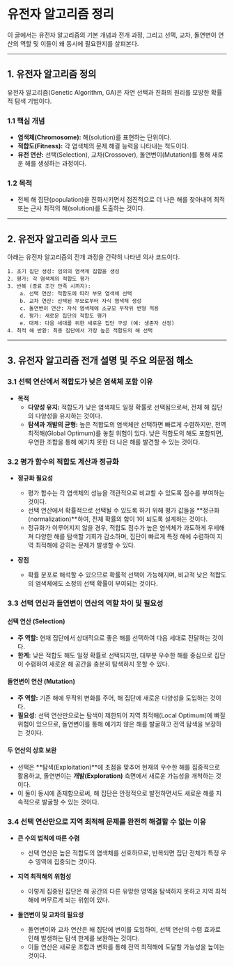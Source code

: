 # 유전자 알고리즘 정리

이 글에서는 유전자 알고리즘의 기본 개념과 전개 과정, 그리고 선택, 교차, 돌연변이 연산의 역할 및 이들이 왜 동시에 필요한지를 살펴본다.

---

## 1. 유전자 알고리즘 정의

유전자 알고리즘(Genetic Algorithm, GA)은 자연 선택과 진화의 원리를 모방한 확률적 탐색 기법이다.

### 1.1 핵심 개념

- **염색체(Chromosome):** 해(solution)를 표현하는 단위이다.
- **적합도(Fitness):** 각 염색체의 문제 해결 능력을 나타내는 척도이다.
- **유전 연산:** 선택(Selection), 교차(Crossover), 돌연변이(Mutation)를 통해 새로운 해를 생성하는 과정이다.

### 1.2 목적

- 전체 해 집단(population)을 진화시키면서 점진적으로 더 나은 해를 찾아내어 최적 또는 근사 최적의 해(solution)를 도출하는 것이다.

---

## 2. 유전자 알고리즘 의사 코드

아래는 유전자 알고리즘의 전개 과정을 간략히 나타낸 의사 코드이다.

```pseudo
1. 초기 집단 생성: 임의의 염색체 집합을 생성
2. 평가: 각 염색체의 적합도 평가
3. 반복 (종료 조건 만족 시까지):
    a. 선택 연산: 적합도에 따라 부모 염색체 선택
    b. 교차 연산: 선택된 부모로부터 자식 염색체 생성
    c. 돌연변이 연산: 자식 염색체에 소규모 무작위 변형 적용
    d. 평가: 새로운 집단의 적합도 평가
    e. 대체: 다음 세대를 위한 새로운 집단 구성 (예: 생존자 선정)
4. 최적 해 반환: 최종 집단에서 가장 높은 적합도의 해 선택
```

---

## 3. 유전자 알고리즘 전개 설명 및 주요 의문점 해소

### 3.1 선택 연산에서 적합도가 낮은 염색체 포함 이유

- **목적**
  - **다양성 유지:** 적합도가 낮은 염색체도 일정 확률로 선택됨으로써, 전체 해 집단의 다양성을 유지하는 것이다.
  - **탐색과 개발의 균형:** 높은 적합도의 염색체만 선택하면 빠르게 수렴하지만, 전역 최적해(Global Optimum)를 놓칠 위험이 있다. 낮은 적합도의 해도 포함되면, 우연한 조합을 통해 예기치 못한 더 나은 해를 발견할 수 있는 것이다.

### 3.2 평가 함수의 적합도 계산과 정규화

- **정규화 필요성**
  - 평가 함수는 각 염색체의 성능을 객관적으로 비교할 수 있도록 점수를 부여하는 것이다.
  - 선택 연산에서 확률적으로 선택될 수 있도록 하기 위해 평가 값들을 **정규화(normalization)**하여, 전체 확률의 합이 1이 되도록 설계하는 것이다.
  - 정규화가 이루어지지 않을 경우, 적합도 점수가 높은 염색체가 과도하게 우세해져 다양한 해를 탐색할 기회가 감소하며, 집단이 빠르게 특정 해에 수렴하여 지역 최적해에 갇히는 문제가 발생할 수 있다.

- **장점**
  - 확률 분포로 해석할 수 있으므로 확률적 선택이 가능해지며, 비교적 낮은 적합도의 염색체에도 소정의 선택 확률이 부여되는 것이다.

### 3.3 선택 연산과 돌연변이 연산의 역할 차이 및 필요성

#### 선택 연산 (Selection)

- **주 역할:** 현재 집단에서 상대적으로 좋은 해를 선택하여 다음 세대로 전달하는 것이다.
- **한계:** 낮은 적합도 해도 일정 확률로 선택되지만, 대부분 우수한 해를 중심으로 집단이 수렴하여 새로운 해 공간을 충분히 탐색하지 못할 수 있다.

#### 돌연변이 연산 (Mutation)

- **주 역할:** 기존 해에 무작위 변화를 주어, 해 집단에 새로운 다양성을 도입하는 것이다.
- **필요성:** 선택 연산만으로는 탐색이 제한되어 지역 최적해(Local Optimum)에 빠질 위험이 있으므로, 돌연변이를 통해 예기치 않은 해를 발굴하고 전역 탐색을 보장하는 것이다.

#### 두 연산의 상호 보완

- 선택은 **탐색(Exploitation)**에 초점을 맞추어 현재의 우수한 해를 집중적으로 활용하고, 돌연변이는 **개발(Exploration)** 측면에서 새로운 가능성을 개척하는 것이다.
- 이 둘이 동시에 존재함으로써, 해 집단은 안정적으로 발전하면서도 새로운 해를 지속적으로 발굴할 수 있는 것이다.

### 3.4 선택 연산만으로 지역 최적해 문제를 완전히 해결할 수 없는 이유

- **큰 수의 법칙에 따른 수렴**
  - 선택 연산은 높은 적합도의 염색체를 선호하므로, 반복되면 집단 전체가 특정 우수 영역에 집중되는 것이다.

- **지역 최적해의 위험성**
  - 이렇게 집중된 집단은 해 공간의 다른 유망한 영역을 탐색하지 못하고 지역 최적해에 머무르게 되는 위험이 있다.

- **돌연변이 및 교차의 필요성**
  - 돌연변이와 교차 연산은 해 집단에 변이를 도입하여, 선택 연산의 수렴 효과로 인해 발생하는 탐색 한계를 보완하는 것이다.
  - 이들 연산은 새로운 조합과 변화를 통해 전역 최적해에 도달할 가능성을 높이는 것이다.

